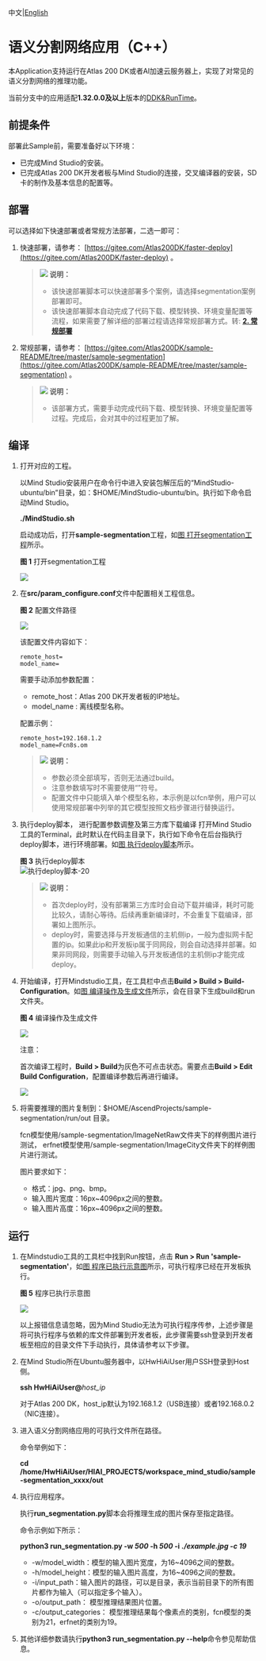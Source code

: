 中文|[English](Readme_EN.md)

# 语义分割网络应用（C++）<a name="ZH-CN_TOPIC_0228461807"></a>

本Application支持运行在Atlas 200 DK或者AI加速云服务器上，实现了对常见的语义分割网络的推理功能。

当前分支中的应用适配**1.32.0.0及以上**版本的[DDK&RunTime](https://ascend.huawei.com/resources)。

## 前提条件<a name="section137245294533"></a>

部署此Sample前，需要准备好以下环境：

-   已完成Mind Studio的安装。
-   已完成Atlas 200 DK开发者板与Mind Studio的连接，交叉编译器的安装，SD卡的制作及基本信息的配置等。

## 部署<a name="section412811285117"></a>

可以选择如下快速部署或者常规方法部署，二选一即可：

1.  快速部署，请参考：  [https://gitee.com/Atlas200DK/faster-deploy](https://gitee.com/Atlas200DK/faster-deploy)  。

    >![](public_sys-resources/icon-note.gif) **说明：**   
    >-   该快速部署脚本可以快速部署多个案例，请选择segmentation案例部署即可。  
    >-   该快速部署脚本自动完成了代码下载、模型转换、环境变量配置等流程，如果需要了解详细的部署过程请选择常规部署方式。转: **[2. 常规部署](#li3208251440)**  

2.  <a name="li3208251440"></a>常规部署，请参考：  [https://gitee.com/Atlas200DK/sample-README/tree/master/sample-segmentation](https://gitee.com/Atlas200DK/sample-README/tree/master/sample-segmentation)  。

    >![](public_sys-resources/icon-note.gif) **说明：**   
    >-   该部署方式，需要手动完成代码下载、模型转换、环境变量配置等过程。完成后，会对其中的过程更加了解。  


## 编译<a name="section3723145213347"></a>

1.  打开对应的工程。

    以Mind Studio安装用户在命令行中进入安装包解压后的“MindStudio-ubuntu/bin”目录，如：$HOME/MindStudio-ubuntu/bin。执行如下命令启动Mind Studio。

    **./MindStudio.sh**

    启动成功后，打开**sample-segmentation**工程，如[图 打开segmentation工程](#zh-cn_topic_0219037582_fig9485154817568)所示。

    **图 1**  打开segmentation工程<a name="zh-cn_topic_0219037582_fig9485154817568"></a>  
    

    ![](figures/dc1cf05640f1aa5d105a16b9ce590cd.png)

2.  在**src/param\_configure.conf**文件中配置相关工程信息。

    **图 2**  配置文件路径<a name="fig1777213106583"></a>  
    

    ![](figures/a77616cc0ab2803023e54d0dce6708c.png)

    该配置文件内容如下：

    ```
    remote_host= 
    model_name=
    ```

    需要手动添加参数配置：

    -   remote\_host：Atlas 200 DK开发者板的IP地址。
    -   model\_name : 离线模型名称。

    配置示例：

    ```
    remote_host=192.168.1.2 
    model_name=Fcn8s.om
    ```

    >![](public_sys-resources/icon-note.gif) **说明：**   
    >-   参数必须全部填写，否则无法通过build。  
    >-   注意参数填写时不需要使用“”符号。  
    >-   配置文件中只能填入单个模型名称，本示例是以fcn举例，用户可以使用常规部署中列举的其它模型按照文档步骤进行替换运行。  

3.  执行deploy脚本， 进行配置参数调整及第三方库下载编译 打开Mind Studio工具的Terminal，此时默认在代码主目录下，执行如下命令在后台指执行deploy脚本，进行环境部署。如[图 执行deploy脚本](#zh-cn_topic_0219028422_fig4961151613216)所示。

    **图 3**  执行deploy脚本<a name="zh-cn_topic_0219028422_fig4961151613216"></a>  
    ![](figures/执行deploy脚本-20.png "执行deploy脚本-20")

    >![](public_sys-resources/icon-note.gif) **说明：**   
    >-   首次deploy时，没有部署第三方库时会自动下载并编译，耗时可能比较久，请耐心等待。后续再重新编译时，不会重复下载编译，部署如上图所示。  
    >-   deploy时，需要选择与开发板通信的主机侧ip，一般为虚拟网卡配置的ip。如果此ip和开发板ip属于同网段，则会自动选择并部署。如果非同网段，则需要手动输入与开发板通信的主机侧ip才能完成deploy。  

4.  开始编译，打开Mindstudio工具，在工具栏中点击**Build \> Build \> Build-Configuration**。如[图 编译操作及生成文件](#zh-cn_topic_0219037582_fig1487710597597)所示，会在目录下生成build和run文件夹。

    **图 4**  编译操作及生成文件<a name="zh-cn_topic_0219037582_fig1487710597597"></a>  
    

    ![](figures/dd705e18dfdcfdfdb6eaa21fde48134.png)

    注意：

    首次编译工程时，**Build \> Build**为灰色不可点击状态。需要点击**Build \> Edit Build Configuration**，配置编译参数后再进行编译。

    ![](figures/build_configuration-23.png)

5.  将需要推理的图片复制到：$HOME/AscendProjects/sample-segmentation/run/out 目录。

    fcn模型使用/sample-segmentation/ImageNetRaw文件夹下的样例图片进行测试， erfnet模型使用/sample-segmentation/ImageCity文件夹下的样例图片进行测试。

    图片要求如下：

    -   格式：jpg、png、bmp。
    -   输入图片宽度：16px\~4096px之间的整数。
    -   输入图片高度：16px\~4096px之间的整数。


## 运行<a name="section1620073406"></a>

1.  在Mindstudio工具的工具栏中找到Run按钮，点击  **Run \> Run 'sample-segmentation'**，如[图 程序已执行示意图](#fig18918132273612)所示，可执行程序已经在开发板执行。

    **图 5**  程序已执行示意图<a name="fig18918132273612"></a>  
    

    ![](figures/6ed93ff8910f175d1b2a97b32c3ff75.png)

    以上报错信息请忽略，因为Mind Studio无法为可执行程序传参，上述步骤是将可执行程序与依赖的库文件部署到开发者板，此步骤需要ssh登录到开发者板至相应的目录文件下手动执行，具体请参考以下步骤。

2.  在Mind Studio所在Ubuntu服务器中，以HwHiAiUser用户SSH登录到Host侧。

    **ssh HwHiAiUser@**_host\_ip_

    对于Atlas 200 DK，host\_ip默认为192.168.1.2（USB连接）或者192.168.0.2（NIC连接）。

3.  进入语义分割网络应用的可执行文件所在路径。

    命令举例如下：

    **cd  /home/HwHiAiUser/HIAI\_PROJECTS/workspace\_mind\_studio/sample-segmentation\_xxxx/out**

4.  执行应用程序。

    执行**run\_segmentation.py**脚本会将推理生成的图片保存至指定路径。

    命令示例如下所示：

    **python3 run\_segmentation.py  -w  _500_  -h  _500_  -i** **_./example.jpg -c 19_** 

    -   -w/model\_width：模型的输入图片宽度，为16\~4096之间的整数。
    -   -h/model\_height：模型的输入图片高度，为16\~4096之间的整数。
    -   -i/input\_path：输入图片的路径，可以是目录，表示当前目录下的所有图片都作为输入（可以指定多个输入）。
    -   -o/output\_path： 模型推理结果图片位置。
    -   -c/output\_categories： 模型推理结果每个像素点的类别，fcn模型的类别为21，erfnet的类别为19。

5.  其他详细参数请执行**python3 run\_segmentation.py --help**命令参见帮助信息。

